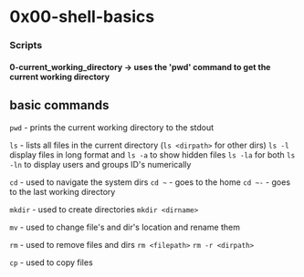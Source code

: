 # 0x00-shell-basics

### Scripts
#### 0-current_working_directory -> uses the 'pwd' command to get the current working directory

## basic commands
`pwd` - prints the current working directory to the stdout

`ls`  - lists all files in the current directory (`ls <dirpath>` for other dirs)
`ls -l` display files in long format and `ls -a` to show hidden files `ls -la` for both
`ls -ln` to display users and groups ID's numerically

`cd`  - used to navigate the system dirs 
`cd ~` - goes to the home
`cd ~-` - goes to the last working directory

`mkdir` - used to create directories `mkdir <dirname>`

`mv` - used to change file's and dir's location and rename them

`rm` - used to remove files and dirs `rm <filepath>` `rm -r <dirpath>`

`cp` - used to copy files
